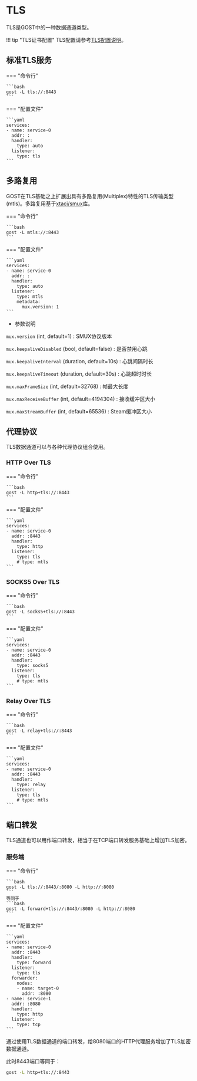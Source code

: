 # TLS

TLS是GOST中的一种数据通道类型。

!!! tip "TLS证书配置"
    TLS配置请参考[TLS配置说明](/tutorials/tls/)。

## 标准TLS服务

=== "命令行"

    ```bash
    gost -L tls://:8443
    ```

=== "配置文件"

    ```yaml
    services:
    - name: service-0
      addr: :
      handler:
        type: auto
      listener:
        type: tls
    ```

## 多路复用

GOST在TLS基础之上扩展出具有多路复用(Multiplex)特性的TLS传输类型(mtls)。多路复用基于[xtaci/smux](https://github.com/xtaci/smux)库。

=== "命令行"

    ```bash
    gost -L mtls://:8443
    ```

=== "配置文件"

    ```yaml
    services:
    - name: service-0
      addr: :
      handler:
        type: auto
      listener:
        type: mtls
        metadata:
          mux.version: 1
    ```

* 参数说明

`mux.version` (int, default=1)
:    SMUX协议版本

`mux.keepaliveDisabled` (bool, default=false)
:    是否禁用心跳

`mux.keepaliveInterval` (duration, default=10s)
:    心跳间隔时长

`mux.keepaliveTimeout` (duration, default=30s)
:    心跳超时时长

`mux.maxFrameSize` (int, default=32768)
:    帧最大长度

`mux.maxReceiveBuffer` (int, default=4194304)
:    接收缓冲区大小

`mux.maxStreamBuffer` (int, default=65536)
:    Steam缓冲区大小

## 代理协议

TLS数据通道可以与各种代理协议组合使用。

### HTTP Over TLS

=== "命令行"

    ```bash
    gost -L http+tls://:8443
    ```

=== "配置文件"

    ```yaml
    services:
    - name: service-0
      addr: :8443
      handler:
        type: http
      listener:
        type: tls
        # type: mtls
    ```

### SOCKS5 Over TLS

=== "命令行"

    ```bash
    gost -L socks5+tls://:8443
    ```

=== "配置文件"

    ```yaml
    services:
    - name: service-0
      addr: :8443
      handler:
        type: socks5
      listener:
        type: tls
        # type: mtls
    ```

### Relay Over TLS

=== "命令行"

    ```bash
    gost -L relay+tls://:8443
    ```

=== "配置文件"

    ```yaml
    services:
    - name: service-0
      addr: :8443
      handler:
        type: relay
      listener:
        type: tls
        # type: mtls
    ```

## 端口转发

TLS通道也可以用作端口转发，相当于在TCP端口转发服务基础上增加TLS加密。

### 服务端

=== "命令行"

    ```bash
    gost -L tls://:8443/:8080 -L http://:8080
    ```
	等同于
    ```bash
    gost -L forward+tls://:8443/:8080 -L http://:8080
    ```

=== "配置文件"

    ```yaml
    services:
    - name: service-0
      addr: :8443
      handler:
        type: forward
      listener:
        type: tls
      forwarder:
        nodes:
        - name: target-0
          addr: :8080
    - name: service-1
      addr: :8080
      handler:
        type: http
      listener:
        type: tcp
    ```

通过使用TLS数据通道的端口转发，给8080端口的HTTP代理服务增加了TLS加密数据通道。

此时8443端口等同于：

```bash
gost -L http+tls://:8443
```